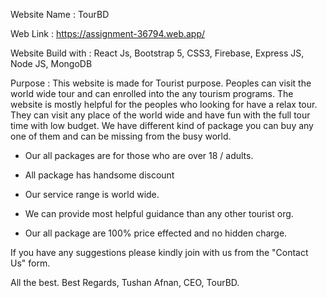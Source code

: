 
Website Name : TourBD

Web Link : https://assignment-36794.web.app/

Website Build with : React Js, Bootstrap 5, CSS3, Firebase, Express JS, Node JS, MongoDB

Purpose : This website is made for Tourist purpose. Peoples can visit the world wide tour and can enrolled into the any tourism programs. The website is mostly helpful for the peoples who looking for have a relax tour. They can visit any place of the world wide and have fun with the full tour time with low budget. We have different kind of package you can buy any one of them and can be missing from the busy world.

* Our all packages are for those who are over 18 / adults.

* All package has handsome discount

* Our service range is world wide. 

* We can provide most helpful guidance than any other tourist org.

* Our all package are 100% price effected and no hidden charge.

If you have any suggestions please kindly join with us from the "Contact Us" form.

All the best.
Best Regards,
Tushan Afnan,
CEO, TourBD.